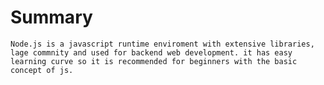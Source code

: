 # Summary

    Node.js is a javascript runtime enviroment with extensive libraries, lage commnity and used for backend web development. it has easy learning curve so it is recommended for beginners with the basic concept of js. 